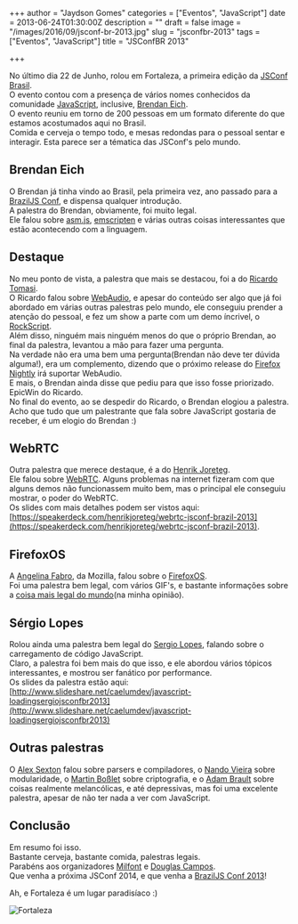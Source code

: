 +++
author = "Jaydson Gomes"
categories = ["Eventos", "JavaScript"]
date = 2013-06-24T01:30:00Z
description = ""
draft = false
image = "/images/2016/09/jsconf-br-2013.jpg"
slug = "jsconfbr-2013"
tags = ["Eventos", "JavaScript"]
title = "JSConfBR 2013"

+++

No último dia 22 de Junho, rolou em Fortaleza, a primeira edição da [JSConf Brasil](http://jsconfbr.org).  
O evento contou com a presença de vários nomes conhecidos da comunidade [JavaScript](https://developer.mozilla.org/en-US/docs/Web/JavaScript), inclusive, [Brendan Eich](https://brendaneich.com/).  
O evento reuniu em torno de 200 pessoas em um formato diferente do que estamos acostumados aqui no Brasil.  
Comida e cerveja o tempo todo, e mesas redondas para o pessoal sentar e interagir. Esta parece ser a tématica das JSConf's pelo mundo.  

## Brendan Eich
O Brendan já tinha vindo ao Brasil, pela primeira vez, ano passado para a [BrazilJS Conf](https://www.facebook.com/photo.php?fbid=367557309990880&set=a.367539766659301.89175.322410337838911&type=3&theater), e dispensa qualquer introdução.  
A palestra do Brendan, obviamente, foi muito legal.  
Ele falou sobre [asm.js](http://asmjs.org/), [emscripten](https://github.com/kripken/emscripten) e várias outras coisas interessantes que estão acontecendo com a linguagem.  

## Destaque
No meu ponto de vista, a palestra que mais se destacou, foi a do [Ricardo Tomasi](http://twitter.com/ricardobeat).  
O Ricardo falou sobre [WebAudio](http://www.html5rocks.com/en/tutorials/webaudio/intro/), e apesar do conteúdo ser algo que já foi abordado em várias outras palestras pelo mundo, ele conseguiu prender a atenção do pessoal, e fez um show a parte com um demo íncrivel, o [RockScript](https://github.com/ricardobeat/rockscript).  
Além disso, ninguém mais ninguém menos do que o próprio Brendan, ao final da palestra, levantou a mão para fazer uma pergunta.  
Na verdade não era uma bem uma pergunta(Brendan não deve ter dúvida alguma!), era um complemento, dizendo que o próximo release do [Firefox Nightly](http://nightly.mozilla.org/) irá suportar WebAudio.  
E mais, o Brendan ainda disse que pediu para que isso fosse priorizado.  
EpicWin do Ricardo.  
No final do evento, ao se despedir do Ricardo, o Brendan elogiou a palestra.  
Acho que tudo que um palestrante que fala sobre JavaScript gostaria de receber, é um elogio do Brendan :)  

## WebRTC
Outra palestra que merece destaque, é a do [Henrik Joreteg](http://www.twitter.com/henrikjoreteg).  
Ele falou sobre [WebRTC](http://www.webrtc.org/). Alguns problemas na internet fizeram com que alguns demos não funcionassem muito bem, mas o principal ele conseguiu mostrar, o poder do WebRTC.  
Os slides com mais detalhes podem ser vistos aqui: [https://speakerdeck.com/henrikjoreteg/webrtc-jsconf-brazil-2013](https://speakerdeck.com/henrikjoreteg/webrtc-jsconf-brazil-2013).  

## FirefoxOS
A [Angelina Fabro](http://www.twitter.com/angelinamagnum), da Mozilla, falou sobre o [FirefoxOS](https://developer.mozilla.org/en-US/docs/Mozilla/Firefox_OS).  
Foi uma palestra bem legal, com vários GIF's, e bastante informações sobre a [coisa mais legal do mundo](https://developer.mozilla.org/en-US/docs/Mozilla/Firefox_OS)(na minha opinião).  

## Sérgio Lopes
Rolou ainda uma palestra bem legal do [Sergio Lopes](http://www.twitter.com/sergio_caelum), falando sobre o carregamento de código JavaScript.  
Claro, a palestra foi bem mais do que isso, e ele abordou vários tópicos interessantes, e mostrou ser fanático por performance.  
Os slides da palestra estão aqui: [http://www.slideshare.net/caelumdev/javascript-loadingsergiojsconfbr2013](http://www.slideshare.net/caelumdev/javascript-loadingsergiojsconfbr2013)  

## Outras palestras
O [Alex Sexton](http://www.twitter.com/slexaxton) falou sobre parsers e compiladores, o [Nando Vieira](http://www.twitter.com/fnando) sobre modularidade, o [Martin Boßlet](http://www.twitter.com/_emboss_) sobre criptografia, e o [Adam Brault](http://www.twitter.com/adambrault) sobre coisas realmente melancólicas, e até depressivas, mas foi uma excelente palestra, apesar de não ter nada a ver com JavaScript.  

## Conclusão
Em resumo foi isso.  
Bastante cerveja, bastante comida, palestras legais.  
Parabéns aos organizadores [Milfont](http://twitter.com/cmilfont) e [Douglas Campos](http://twitter.com/qmx).  
Que venha a próxima JSConf 2014, e que venha a [BrazilJS Conf 2013](http://braziljs.com.br/)!  

Ah, e Fortaleza é um lugar paradisíaco :)  

![Fortaleza](/images/2016/09/jsconfbr-2013.jpg)